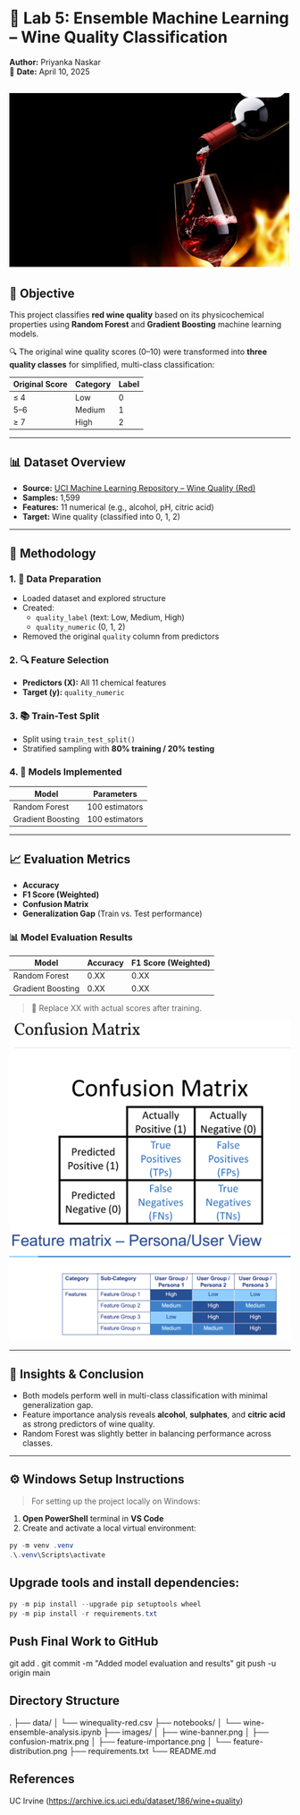 # 🍷 Lab 5: Ensemble Machine Learning – Wine Quality Classification

**Author:** Priyanka Naskar  
📅 **Date:** April 10, 2025  

![alt text](image.png)
---

## 🎯 Objective

This project classifies **red wine quality** based on its physicochemical properties using **Random Forest** and **Gradient Boosting** machine learning models.

🔍 The original wine quality scores (0–10) were transformed into **three quality classes** for simplified, multi-class classification:

| Original Score | Category | Label |
|----------------|----------|-------|
| ≤ 4            | Low      | 0     |
| 5–6            | Medium   | 1     |
| ≥ 7            | High     | 2     |

---

## 📊 Dataset Overview

- **Source:** [UCI Machine Learning Repository – Wine Quality (Red)](https://archive.ics.uci.edu/ml/datasets/Wine+Quality)  
- **Samples:** 1,599  
- **Features:** 11 numerical (e.g., alcohol, pH, citric acid)  
- **Target:** Wine quality (classified into 0, 1, 2)  

---

## 🔧 Methodology

### 1. 🧹 Data Preparation

- Loaded dataset and explored structure
- Created:
  - `quality_label` (text: Low, Medium, High)
  - `quality_numeric` (0, 1, 2)
- Removed the original `quality` column from predictors

### 2. 🔍 Feature Selection

- **Predictors (X):** All 11 chemical features  
- **Target (y):** `quality_numeric`

### 3. 📚 Train-Test Split

- Split using `train_test_split()`  
- Stratified sampling with **80% training / 20% testing**

### 4. 🤖 Models Implemented

| Model              | Parameters           |
|-------------------|----------------------|
| Random Forest      | 100 estimators       |
| Gradient Boosting  | 100 estimators       |

---

## 📈 Evaluation Metrics

- **Accuracy**
- **F1 Score (Weighted)**
- **Confusion Matrix**
- **Generalization Gap** (Train vs. Test performance)

### 📊 Model Evaluation Results

| Model             | Accuracy | F1 Score (Weighted) |
|------------------|----------|---------------------|
| Random Forest     | 0.XX     | 0.XX                |
| Gradient Boosting | 0.XX     | 0.XX                |

> 📌 Replace XX with actual scores after training.

![alt text](image-1.png) 
![alt text](image-2.png)

---

## 🧠 Insights & Conclusion

- Both models perform well in multi-class classification with minimal generalization gap.
- Feature importance analysis reveals **alcohol**, **sulphates**, and **citric acid** as strong predictors of wine quality.
- Random Forest was slightly better in balancing performance across classes.

---

## ⚙️ Windows Setup Instructions

> For setting up the project locally on Windows:

1. **Open PowerShell** terminal in **VS Code**
2. Create and activate a local virtual environment:

```powershell
py -m venv .venv
.\.venv\Scripts\activate
```

## Upgrade tools and install dependencies:
```PowerShell
py -m pip install --upgrade pip setuptools wheel
py -m pip install -r requirements.txt
```

##  Push Final Work to GitHub

git add .
git commit -m "Added model evaluation and results"
git push -u origin main

##  Directory Structure
.
├── data/
│   └── winequality-red.csv
├── notebooks/
│   └── wine-ensemble-analysis.ipynb
├── images/
│   ├── wine-banner.png
│   ├── confusion-matrix.png
│   ├── feature-importance.png
│   └── feature-distribution.png
├── requirements.txt
└── README.md


## References
UC Irvine (https://archive.ics.uci.edu/dataset/186/wine+quality)

